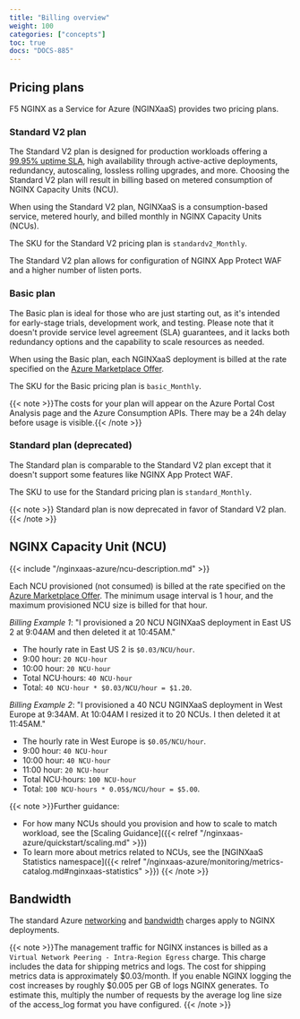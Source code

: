 ```yaml
---
title: "Billing overview"
weight: 100
categories: ["concepts"]
toc: true
docs: "DOCS-885"
---
```


## Pricing plans

F5 NGINX as a Service for Azure (NGINXaaS) provides two pricing plans.

### Standard V2 plan

The Standard V2 plan is designed for production workloads offering a [99.95% uptime SLA](https://www.f5.com/pdf/customer-support/eusa-sla.pdf), high availability through active-active deployments, redundancy, autoscaling, lossless rolling upgrades, and more. Choosing the Standard V2 plan will result in billing based on metered consumption of NGINX Capacity Units (NCU).

When using the Standard V2 plan, NGINXaaS is a consumption-based service, metered hourly, and billed monthly in NGINX Capacity Units (NCUs).

The SKU for the Standard V2 pricing plan is `standardv2_Monthly`.

The Standard V2 plan allows for configuration of NGINX App Protect WAF and a higher number of listen ports.


### Basic plan

The Basic plan is ideal for those who are just starting out, as it's intended for early-stage trials, development work, and testing. Please note that it doesn't provide service level agreement (SLA) guarantees, and it lacks both redundancy options and the capability to scale resources as needed.

When using the Basic plan, each NGINXaaS deployment is billed at the rate specified on the [Azure Marketplace Offer](https://azuremarketplace.microsoft.com/en-us/marketplace/apps/f5-networks.f5-nginx-for-azure?tab=Overview).

The SKU for the Basic pricing plan is `basic_Monthly`.

{{< note >}}The costs for your plan will appear on the Azure Portal Cost Analysis page and the Azure Consumption APIs. There may be a 24h delay before usage is visible.{{< /note >}}


### Standard plan (deprecated)

The Standard plan is comparable to the Standard V2 plan except that it doesn't support some features like NGINX App Protect WAF.

The SKU to use for the Standard pricing plan is `standard_Monthly`.

{{< note >}} Standard plan is now deprecated in favor of Standard V2 plan.{{< /note >}}


## NGINX Capacity Unit (NCU)

{{< include "/nginxaas-azure/ncu-description.md" >}}

Each NCU provisioned (not consumed) is billed at the rate specified on the [Azure Marketplace Offer](https://azuremarketplace.microsoft.com/en-us/marketplace/apps/f5-networks.f5-nginx-for-azure?tab=Overview). The minimum usage interval is 1 hour, and the maximum provisioned NCU size is billed for that hour.

*Billing Example 1*: "I provisioned a 20 NCU NGINXaaS deployment in East US 2 at 9:04AM and then deleted it at 10:45AM."

* The hourly rate in East US 2 is `$0.03/NCU/hour`.
* 9:00 hour: `20 NCU·hour`
* 10:00 hour: `20 NCU·hour`
* Total NCU·hours: `40 NCU·hour`
* Total: `40 NCU·hour * $0.03/NCU/hour = $1.20`.

*Billing Example 2*: "I provisioned a 40 NCU NGINXaaS deployment in West Europe at 9:34AM. At 10:04AM I resized it to 20 NCUs. I then deleted it at 11:45AM."

* The hourly rate in West Europe is `$0.05/NCU/hour`.
* 9:00 hour: `40 NCU·hour`
* 10:00 hour: `40 NCU·hour`
* 11:00 hour: `20 NCU·hour`
* Total NCU·hours: `100 NCU·hour`
* Total:  `100 NCU·hours * 0.05$/NCU/hour = $5.00`.

{{< note >}}Further guidance:
* For how many NCUs should you provision and how to scale to match workload, see the [Scaling Guidance]({{< relref "/nginxaas-azure/quickstart/scaling.md" >}})
* To learn more about metrics related to NCUs, see the [NGINXaaS Statistics namespace]({{< relref "/nginxaas-azure/monitoring/metrics-catalog.md#nginxaas-statistics" >}})
{{< /note >}}


## Bandwidth

The standard Azure [networking](https://azure.microsoft.com/en-us/pricing/details/virtual-network/) and [bandwidth](https://azure.microsoft.com/en-us/pricing/details/bandwidth/) charges apply to NGINX deployments.

{{< note >}}The management traffic for NGINX instances is billed as a `Virtual Network Peering - Intra-Region Egress` charge. This charge includes the data for shipping metrics and logs. The cost for shipping metrics data is approximately $0.03/month. If you enable NGINX logging the cost increases by roughly $0.005 per GB of logs NGINX generates. To estimate this, multiply the number of requests by the average log line size of the access_log format you have configured.
{{< /note >}}
